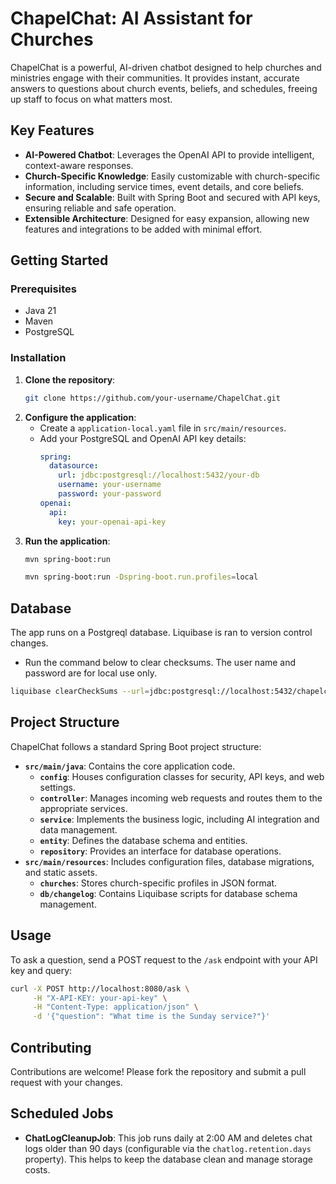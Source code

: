 # ChapelChat: AI Assistant for Churches

ChapelChat is a powerful, AI-driven chatbot designed to help churches and ministries engage with their communities. It provides instant, accurate answers to questions about church events, beliefs, and schedules, freeing up staff to focus on what matters most.

## Key Features

- **AI-Powered Chatbot**: Leverages the OpenAI API to provide intelligent, context-aware responses.
- **Church-Specific Knowledge**: Easily customizable with church-specific information, including service times, event details, and core beliefs.
- **Secure and Scalable**: Built with Spring Boot and secured with API keys, ensuring reliable and safe operation.
- **Extensible Architecture**: Designed for easy expansion, allowing new features and integrations to be added with minimal effort.

## Getting Started

### Prerequisites

- Java 21
- Maven
- PostgreSQL

### Installation

1. **Clone the repository**:
   ```bash
   git clone https://github.com/your-username/ChapelChat.git
   ```
2. **Configure the application**:
   - Create a `application-local.yaml` file in `src/main/resources`.
   - Add your PostgreSQL and OpenAI API key details:
     ```yaml
     spring:
       datasource:
         url: jdbc:postgresql://localhost:5432/your-db
         username: your-username
         password: your-password
     openai:
       api:
         key: your-openai-api-key
     ```
3. **Run the application**:
   ```bash
   mvn spring-boot:run

   mvn spring-boot:run -Dspring-boot.run.profiles=local
   ```

## Database
The app runs on a Postgreql database. Liquibase is ran to version control changes.
- Run the command below to clear checksums. The user name and password are for local use only.
```bash
liquibase clearCheckSums --url=jdbc:postgresql://localhost:5432/chapelchat --username=chapel --password=chapel

```


## Project Structure

ChapelChat follows a standard Spring Boot project structure:

- **`src/main/java`**: Contains the core application code.
  - **`config`**: Houses configuration classes for security, API keys, and web settings.
  - **`controller`**: Manages incoming web requests and routes them to the appropriate services.
  - **`service`**: Implements the business logic, including AI integration and data management.
  - **`entity`**: Defines the database schema and entities.
  - **`repository`**: Provides an interface for database operations.
- **`src/main/resources`**: Includes configuration files, database migrations, and static assets.
  - **`churches`**: Stores church-specific profiles in JSON format.
  - **`db/changelog`**: Contains Liquibase scripts for database schema management.

## Usage

To ask a question, send a POST request to the `/ask` endpoint with your API key and query:

```bash
curl -X POST http://localhost:8080/ask \
     -H "X-API-KEY: your-api-key" \
     -H "Content-Type: application/json" \
     -d '{"question": "What time is the Sunday service?"}'
```

## Contributing

Contributions are welcome! Please fork the repository and submit a pull request with your changes.

## Scheduled Jobs

- **ChatLogCleanupJob**: This job runs daily at 2:00 AM and deletes chat logs older than 90 days (configurable via the `chatlog.retention.days` property). This helps to keep the database clean and manage storage costs.